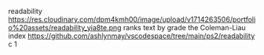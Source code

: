 readability
https://res.cloudinary.com/dpm4kmh00/image/upload/v1714263506/portfolio%20assets/readability_yia8te.png
ranks text by grade  the Coleman-Liau index
https://github.com/ashlynmay/vscodespace/tree/main/ps2/readability
c
1